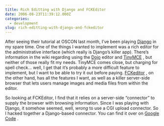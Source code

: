 ```yaml
---
title: Rich Editting with Django and FCKEditor
date: 2006-08-23T11:39:12.000Z
categories:
  - development
slug: rich-editting-with-django-and-fckeditor
---
```

After seeing their tutorial at OSCON last month, I’ve been playing [Django][1]  in my spare time. One of the things I wanted to implement was a rich editor for the administrative interface (which really is Django’s killer app). There’s information in the wiki regarding using the [Dojo][2]  editor and [TinyMCE][3] , but neither of those really fit my needs. TinyMCE comes close, but charging for spell check… well, I get that it’s probably a more difficult feature to implement, but I want to be able to try it out before paying. [FCKeditor][4] , on the other hand, has all the features I want, as well as a killer server-side browser that lets users manage images and media files from within the editor.

So looking at FCKEditor, I find that it relies on a server-side “connector” to supply the browser with browsing information. Since I was playing with Django, it somehow seemed, well, _wrong_ to use a CGI upload connector. So I hacked together a Django-based connector. You can find it over on [Google Code][5] .



 [1]: http://djangoproject.com
 [2]: http://code.djangoproject.com/wiki/AddDojoEditor
 [3]: http://code.djangoproject.com/wiki/AddWYSIWYGEditor
 [4]: http://fckeditor.net
 [5]: http://code.google.com/p/django-fckconnector/
